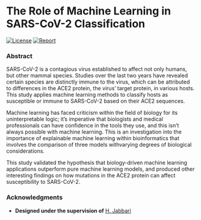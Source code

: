# The Role of Machine Learning in SARS-CoV-2 Classification

[![License](https://img.shields.io/github/license/zakwht/sars-cov-2)](/LICENSE.md)
[![Report](https://img.shields.io/badge/report-2022-orange.svg)](/report/report.pdf)

### Abstract
SARS-CoV-2 is a contagious virus established to affect not only humans, but other mammal species. Studies over the last two years have revealed certain species are distinctly immune to the virus, which can be attributed to differences in the ACE2 protein, the virus’ target protein, in various hosts. This study applies machine learning methods to classify hosts as susceptible or immune to SARS-CoV-2 based on their ACE2 sequences.

Machine learning has faced criticism within the field of biology for its uninterpretable logic; it’s imperative that biologists and medical professionals can have confidence in the tools they use, and this isn’t always possible with machine learning. This is an investigation into the importance of explainable machine learning within bioinformatics that involves the comparison of three models withvarying degrees of biological considerations.

This study validated the hypothesis that biology-driven machine learning applications outperform pure machine learning models, and produced other interesting findings on how mutations in the ACE2 protein can affect susceptibility to SARS-CoV-2.

### Acknowledgments
* __Designed under the supervision of__ [H. Jabbari](https://onlineacademiccommunity.uvic.ca/cobra/team/)